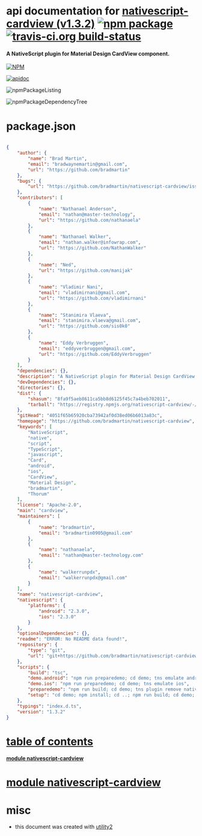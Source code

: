 # api documentation for  [nativescript-cardview (v1.3.2)](https://github.com/bradmartin/nativescript-cardview)  [![npm package](https://img.shields.io/npm/v/npmdoc-nativescript-cardview.svg?style=flat-square)](https://www.npmjs.org/package/npmdoc-nativescript-cardview) [![travis-ci.org build-status](https://api.travis-ci.org/npmdoc/node-npmdoc-nativescript-cardview.svg)](https://travis-ci.org/npmdoc/node-npmdoc-nativescript-cardview)
#### A NativeScript plugin for Material Design CardView component.

[![NPM](https://nodei.co/npm/nativescript-cardview.png?downloads=true)](https://www.npmjs.com/package/nativescript-cardview)

[![apidoc](https://npmdoc.github.io/node-npmdoc-nativescript-cardview/build/screenCapture.buildNpmdoc.browser._2Fhome_2Ftravis_2Fbuild_2Fnpmdoc_2Fnode-npmdoc-nativescript-cardview_2Ftmp_2Fbuild_2Fapidoc.html.png)](https://npmdoc.github.io/node-npmdoc-nativescript-cardview/build/apidoc.html)

![npmPackageListing](https://npmdoc.github.io/node-npmdoc-nativescript-cardview/build/screenCapture.npmPackageListing.svg)

![npmPackageDependencyTree](https://npmdoc.github.io/node-npmdoc-nativescript-cardview/build/screenCapture.npmPackageDependencyTree.svg)



# package.json

```json

{
    "author": {
        "name": "Brad Martin",
        "email": "bradwaynemartin@gmail.com",
        "url": "https://github.com/bradmartin"
    },
    "bugs": {
        "url": "https://github.com/bradmartin/nativescript-cardview/issues"
    },
    "contributors": [
        {
            "name": "Nathanael Anderson",
            "email": "nathan@master-technology",
            "url": "https://github.com/nathanaela"
        },
        {
            "name": "Nathanael Walker",
            "email": "nathan.walker@infowrap.com",
            "url": "https://github.com/NathanWalker"
        },
        {
            "name": "Ned",
            "url": "https://github.com/manijak"
        },
        {
            "name": "Vladimir Nani",
            "email": "vladimirnani@gmail.com",
            "url": "https://github.com/vladimirnani"
        },
        {
            "name": "Stanimira Vlaeva",
            "email": "stanimira.vlaeva@gmail.com",
            "url": "https://github.com/sis0k0"
        },
        {
            "name": "Eddy Verbruggen",
            "email": "eddyverbruggen@gmail.com",
            "url": "https://github.com/EddyVerbruggen"
        }
    ],
    "dependencies": {},
    "description": "A NativeScript plugin for Material Design CardView component.",
    "devDependencies": {},
    "directories": {},
    "dist": {
        "shasum": "8fa9f5aeb8611ca5bb8d6125f45c7a4beb702011",
        "tarball": "https://registry.npmjs.org/nativescript-cardview/-/nativescript-cardview-1.3.2.tgz"
    },
    "gitHead": "4051f65b65920cba73942af0d38ed06b6013a83c",
    "homepage": "https://github.com/bradmartin/nativescript-cardview",
    "keywords": [
        "NativeScript",
        "native",
        "script",
        "TypeScript",
        "javascript",
        "Card",
        "android",
        "ios",
        "CardView",
        "Material Design",
        "bradmartin",
        "Thorum"
    ],
    "license": "Apache-2.0",
    "main": "cardview",
    "maintainers": [
        {
            "name": "bradmartin",
            "email": "bradmartin0905@gmail.com"
        },
        {
            "name": "nathanaela",
            "email": "nathan@master-technology.com"
        },
        {
            "name": "walkerrunpdx",
            "email": "walkerrunpdx@gmail.com"
        }
    ],
    "name": "nativescript-cardview",
    "nativescript": {
        "platforms": {
            "android": "2.3.0",
            "ios": "2.3.0"
        }
    },
    "optionalDependencies": {},
    "readme": "ERROR: No README data found!",
    "repository": {
        "type": "git",
        "url": "git+https://github.com/bradmartin/nativescript-cardview.git"
    },
    "scripts": {
        "build": "tsc",
        "demo.android": "npm run preparedemo; cd demo; tns emulate android",
        "demo.ios": "npm run preparedemo; cd demo; tns emulate ios",
        "preparedemo": "npm run build; cd demo; tns plugin remove nativescript-cardview; tns plugin add ..; tns install",
        "setup": "cd demo; npm install; cd ..; npm run build; cd demo; tns plugin add ..; cd .."
    },
    "typings": "index.d.ts",
    "version": "1.3.2"
}
```



# <a name="apidoc.tableOfContents"></a>[table of contents](#apidoc.tableOfContents)

#### [module nativescript-cardview](#apidoc.module.nativescript-cardview)



# <a name="apidoc.module.nativescript-cardview"></a>[module nativescript-cardview](#apidoc.module.nativescript-cardview)



# misc
- this document was created with [utility2](https://github.com/kaizhu256/node-utility2)
